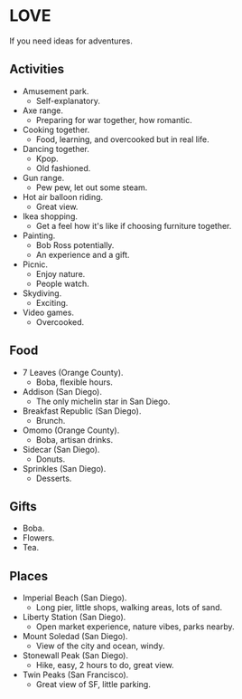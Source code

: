 # LOVE

If you need ideas for adventures.

## Activities

- Amusement park.
  - Self-explanatory.
- Axe range.
  - Preparing for war together, how romantic.
- Cooking together.
  - Food, learning, and overcooked but in real life.
- Dancing together.
  - Kpop.
  - Old fashioned.
- Gun range.
  - Pew pew, let out some steam.
- Hot air balloon riding.
  - Great view.
- Ikea shopping.
  - Get a feel how it's like if choosing furniture together.
- Painting.
  - Bob Ross potentially.
  - An experience and a gift.
- Picnic.
  - Enjoy nature.
  - People watch.
- Skydiving.
  - Exciting.
- Video games.
  - Overcooked.

## Food

- 7 Leaves (Orange County).
  - Boba, flexible hours.
- Addison (San Diego).
  - The only michelin star in San Diego.
- Breakfast Republic (San Diego).
  - Brunch.
- Omomo (Orange County).
  - Boba, artisan drinks.
- Sidecar (San Diego).
  - Donuts.
- Sprinkles (San Diego).
  - Desserts.

## Gifts

- Boba.
- Flowers.
- Tea.

## Places

- Imperial Beach (San Diego).
  - Long pier, little shops, walking areas, lots of sand.
- Liberty Station (San Diego).
  - Open market experience, nature vibes, parks nearby.
- Mount Soledad (San Diego).
  - View of the city and ocean, windy.
- Stonewall Peak (San Diego).
  - Hike, easy, 2 hours to do, great view.
- Twin Peaks (San Francisco).
  - Great view of SF, little parking.
